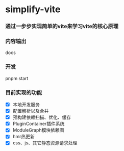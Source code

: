 <!--
 * @Author: Zhouqi
 * @Date: 2023-05-26 10:23:41
 * @LastEditors: Zhouqi
 * @LastEditTime: 2023-06-09 13:41:09
-->
# simplify-vite
### 通过一步步实现简单的vite来学习vite的核心原理

### 内容输出 
docs

### 开发
pnpm start


### 目前实现的功能
- [x] 本地开发服务
- [x] 配置解析以及合并
- [x] 预构建依赖扫描、优化、缓存
- [x] PluginContainer插件系统
- [x] ModuleGraph模块依赖图
- [x] hmr热更新
- [x] css、js、其它静态资源请求处理
